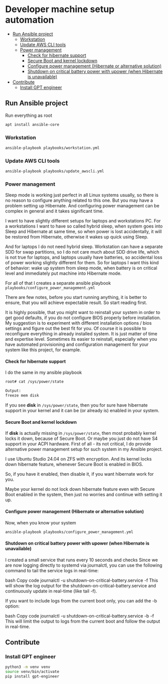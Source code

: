# Developer machine setup automation

<!-- TOC tocDepth:2..4 chapterDepth:2..6 -->

- [Run Ansible project](#run-ansible-project)
  - [Workstation](#workstation)
  - [Update AWS CLI tools](#update-aws-cli-tools)
  - [Power management](#power-management)
    - [Check for hibernate support](#check-for-hibernate-support)
    - [Secure Boot and kernel lockdown](#secure-boot-and-kernel-lockdown)
    - [Configure power management (Hibernate or alternative solution)](#configure-power-management-hibernate-or-alternative-solution)
    - [Shutdown on critical battery power with upower (when Hibernate is unavailable)](#shutdown-on-critical-battery-power-with-upower-when-hibernate-is-unavailable)
- [Contribute](#contribute)
  - [Install GPT engineer](#install-gpt-engineer)

<!-- /TOC -->

## Run Ansible project

Run everything as root

```bash
apt install ansible-core
```

### Workstation

```bash
ansible-playbook playbooks/workstation.yml
```

### Update AWS CLI tools

```bash
ansible-playbook playbooks/update_awscli.yml
```

### Power management

Sleep mode is working just perfect in all Linux systems usually, so there is
no reason to configure anything related to this one. But you may have a problem
setting up Hibernate. And configuring power management can be complex in general
and it takes significant time.

I want to have slightly different setups for laptops and workstations PC.
For a workstations I want to have so called hybrid sleep, when system goes
into Sleep and Hibernate at same time, so when power is lost accidentally,
it will be restored from Hibernate, otherwise it wakes up quick using Sleep.

And for laptops I do not need hybrid sleep. Workstation can have a separate SDD
for swap partitions, so I do not care much about SDD drive life, which is not
true for laptops, and laptops usually have batteries, so accidental loss of
power working slightly different for them. So for laptops I want this kind of
behavior: wake up system from sleep mode, when battery is on critical level and
immediately put machine into Hibernate mode.

For all of that I creates a separate ansible playbook
`playbooks/configure_power_management.yml`

There are few notes, before you start running anything, it is better to
ensure, that you will achieve expectable result. So start reading first.

It is highly possible, that you might want to reinstall your system
in order to get good defaults, if you do not configure BIOS properly before
installation. My suggestion is to experiment with different installation
options / bios settings and figure out the best fit for you. Of course
it is possible to reconfigure everything in already installed system.
It is just matter of time and expertise level. Sometimes its easier
to reinstall, especially when you have automated provisioning and configuration
management for your system like this project, for example.

#### Check for hibernate support

I do the same in my ansible playbook

```bash
root# cat /sys/power/state

Output:
freeze mem disk
```

If you see **disk** in `/sys/power/state`, then you for sure have hibernate
support in your kernel and it can be (or already is) enabled in your system.

#### Secure Boot and kernel lockdown

If **disk** is actually missing in `/sys/power/state`, then most probably
kernel locks it down, because of Secure Boot. Or maybe you just do not have
S4 support in your ACPI hardware. First of all - its not critical, I do provide
alternative power management setup for such system in my Ansible project.

I use Ubuntu Studio 24.04 on ZFS with encryption. And its kernel locks down
hibernate feature, whenever Secure Boot is enabled in BIOS.

So, if you have it enabled, then disable it, if you want hibernate work for
you.

Maybe your kernel do not lock down hibernate feature even with Secure Boot
enabled in the system, then just no worries and continue with setting it up.

#### Configure power management (Hibernate or alternative solution)

Now, when you know your system

```bash
ansible-playbook playbooks/configure_power_management.yml
```

#### Shutdown on critical battery power with upower (when Hibernate is unavailable)

I created a small service that runs every 10 seconds and checks
Since we are now logging directly to systemd via journalctl, you can use the following command to tail the service logs in real-time:

bash
Copy code
journalctl -u shutdown-on-critical-battery.service -f
This will show the log output for the shutdown-on-critical-battery.service and continuously update in real-time (like tail -f).

If you want to include logs from the current boot only, you can add the -b option:

bash
Copy code
journalctl -u shutdown-on-critical-battery.service -b -f
This will limit the output to logs from the current boot and follow the output in real-time.

## Contribute

### Install GPT engineer

```bash
python3 -m venv venv
source venv/bin/activate
pip install gpt-engineer
```
